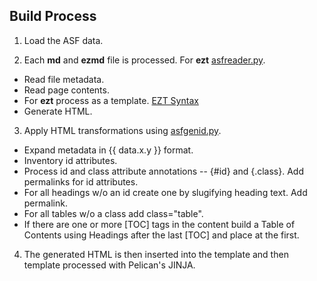 ## Build Process

1. Load the ASF data.

2. Each **md** and **ezmd** file is processed. For **ezt** [asfreader.py](theme/plugins/asfreader.py).

  - Read file metadata.
  - Read page contents.
  - For **ezt** process as a template. [EZT Syntax](https://github.com/gstein/ezt/blob/wiki/Syntax.md)
  - Generate HTML.

3. Apply HTML transformations using [asfgenid.py](theme/plugins/asfgenid.py).

  - Expand metadata in {{ data.x.y }} format.
  - Inventory id attributes.
  - Process id and class attribute annotations -- {#id} and {.class}. Add permalinks for id attributes.
  - For all headings w/o an id create one by slugifying heading text. Add permalink.
  - For all tables w/o a class add class="table".
  - If there are one or more [TOC] tags in the content build a Table of Contents using Headings after the last [TOC] and place at the first.

4. The generated HTML is then inserted into the template and then template processed with Pelican's JINJA.
